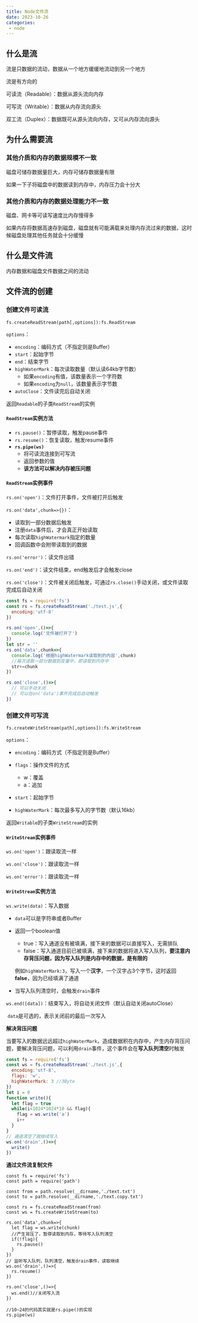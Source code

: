 ```yaml
---
title: Node文件流
date: 2023-10-26
categories: 
 - node
---
```


## 什么是流

流是只数据的流动，数据从一个地方缓缓地流动到另一个地方

流是有方向的

可读流（Readable）：数据从源头流向内存

可写流（Writable）：数据从内存流向源头

双工流（Duplex）：数据既可从源头流向内存，又可从内存流向源头

## 为什么需要流

### 其他介质和内存的数据规模不一致

磁盘可储存数据量巨大，内存可储存数据量有限

如果一下子将磁盘中的数据读到内存中，内存压力会十分大

### 其他介质和内存的数据处理能力不一致

磁盘、网卡等可读写速度比内存慢得多

如果内存将数据高速存到磁盘，磁盘就有可能满载来处理内存流过来的数据，这时候磁盘处理其他任务就会十分缓慢

## 什么是文件流

内存数据和磁盘文件数据之间的流动

## 文件流的创建

### 创建文件可读流

`fs.createReadStream(path[,options]):fs.ReadStream`

`options`：

- `encoding`：编码方式（不指定则是Buffer）
- `start`：起始字节
- `end`：结束字节
- `highWaterMark`：每次读取数量（默认读64kb字节数）
  - 如果`encoding`有值，该数量表示一个字符数
  - 如果`encoding`为`null`，该数量表示字节数
- `autoClose`：文件读完后自动关闭

返回`Readable`的子类`ReadStream`的实例

#### `ReadStream`实例方法

- `rs.pause()`：暂停读取，触发pause事件
- `rs.resume()`：恢复读取，触发resume事件
- **`rs.pipe(ws)`**
  - 将可读流连接到可写流
  - 返回参数的值
  - **该方法可以解决内存被压问题**


#### `ReadStream`实例事件

`rs.on('open')`：文件打开事件，文件被打开后触发

`rs.on('data',chunk=>{})`：

- 读取到一部分数据后触发
- 注册`data`事件后，才会真正开始读取
- 每次读取`highWatermark`指定的数量
- 回调函数中会附带读取到的数据

`rs.on('error')`：读文件出错

`rs.on('end')`：读文件结束，end触发后才会触发close

`rs.on('close')`：文件被关闭后触发，可通过`rs.close()`手动关闭，或文件读取完成后自动关闭



```js
const fs = require('fs')
const rs = fs.createReadStream('./test.js',{
  encoding:'utf-8'
})

rs.on('open',()=>{
  console.log('文件被打开了')
})
let str = ''
rs.on('data',chunk=>{
  console.log('根据highWatermark读取到的内容',chunk)
  //每次读取一部分数据到变量中，即读取到内存中
  str+=chunk
})

rs.on('close',()=>{
  // 可以手动关闭
  // 可以在on('data')事件完成后自动触发
})
```

### 创建文件可写流

`fs.createWriteStream(path[,options]):fs.WriteStream`

`options`：

- `encoding`：编码方式（不指定则是Buffer）
- `flags`：操作文件的方式
  - w：覆盖
  - a：追加

- `start`：起始字节
- `highWaterMark`：每次最多写入的字节数（默认16kb）

返回`Writable`的子类`WriteStream`的实例

#### `WriteStream`实例事件

`ws.on('open')`：跟读取流一样

`ws.on('close')`：跟读取流一样

`ws.on('error')`：跟读取流一样

#### `WriteStream`实例方法

`ws.write(data)`：写入数据

- `data`可以是字符串或者Buffer

- 返回一个boolean值

  - true：写入通道没有被填满，接下来的数据可以直接写入，无需排队
  - false：写入通道目前已被填满，接下来的数据将进入写入队列，**要注意内存背压问题，因为写入队列是内存中的数据，是有限的**

  例如`highWaterMark:3`，写入一个**汉字**，一个汉字占3个字节，这时返回**false**，因为已经填满了通道

- 当写入队列清空时，会触发`drain`事件 

`ws.end([data])`：结束写入，将自动关闭文件（默认自动关闭autoClose）

​	`data`是可选的，表示关闭前的最后一次写入

**解决背压问题**

当要写入的数据远远超过`highWaterMark`，造成数据积在内存中，产生内存背压问题，要解决背压问题，可以利用`drain`事件，这个事件会在**写入队列清空**时触发

```js
const fs = require('fs')
const ws = fs.createReadStream('./test.js',{
  encoding:'utf-8',
  flags: 'w',
  highWaterMark: 3 //3Byte
})
let i = 0
function write(){
  let flag = true
  while(i<1024*1024*10 && flag){
    flag = ws.write('a')
    i++
  }
}
// 通道清空了就继续写入
ws.on('drain',()=>{
  write()
})
```

**通过文件流复制文件**

```js:{27}
const fs = require('fs')
const path = require('path')

const from = path.resolve(__dirname,'./text.txt')
const to = path.resolve(__dirname,'./text.copy.txt')

const rs = fs.createReadStream(from)
const ws = fs.createWriteStream(to)

rs.on('data',chunk=>{
  let flag = ws.write(chunk)
  //产生背压了，暂停读取到内存，等待写入队列清空
  if(!flag){
    rs.pause()
  }
})
// 监听写入队列，队列清空，触发drain事件，读取继续
ws.on('drain',()=>{
  rs.resume()
})

rs.on('close',()=>{
  ws.end()//关闭写入流
})

//10~24的代码其实就是rs.pipe()的实现
rs.pipe(ws)
```

